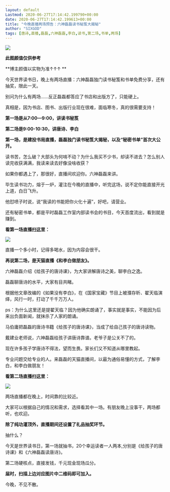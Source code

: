 ```yaml
---
layout: default
Lastmod: 2020-06-27T17:14:42.199790+00:00
date: 2020-06-27T17:14:42.199613+00:00
title: "今晚直播两场预告：六神磊磊读书秘笈大揭秘"
author: "SIXGOD"
tags: [唐诗,直播,磊磊,六神磊磊,李白,读书,第二场,书单,两场]
---
```


![](https://images.weserv.nl/?url=https%3A//mmbiz.qpic.cn/mmbiz_jpg/EC7unEiaL8xo0De23z0BfrEpbg5bPHTjsAvh1ibSXe4kt0FwRZAXvaLicKKl6JIUNibVsibZDIpxkJuzqY2Baj95Sjg/640%3Fwx_fmt%3Djpeg)

**此图颜值仅供参考**

**博主颜值以实物为准↑↑↑ **

今天世界读书日，晚上有两场直播：六神磊磊独门读书秘笈和书单免费分享，还有抽奖，限此一天。

别问为什么有两场……反正磊磊都答应了书店和出版方了，只能硬上。

真相是，因为书店、图书、出版行业现在很难，面临寒冬，真的很需要支持！

**第一场是从7:00—9:00，讲读书秘笈**

**第二场是9:00-10:30，讲唐诗、李白**  

**第一场，是建投书局直播，磊磊独门读书秘笈大揭秘，以及“秘密书单”首次大公开。**

读书苦，怎么破？大部头为何啃不动？为什么我买不少书，却读不进去？怎么别人读完收获满满，我读来读去好像没啥收获？

如果你都遇上了，那很好，直播间欢迎你。六神磊磊来讲。

毕生读书功力，熔于一炉，灌注在今晚的直播中，听完这场，说不定你能直接开光上道，白日飞升。

他怼喷子时说，说“我读的书能把你火化十遍”，好吧，请营业。

还有秘密书单，都是平时磊磊工作室内部读书会的书目，今天首度流出，看到就是赚到。

**看第一场直播扫这里：**

![](https://images.weserv.nl/?url=https%3A//mmbiz.qpic.cn/mmbiz_png/EC7unEiaL8xo0De23z0BfrEpbg5bPHTjsJXNzPZYTkIUsiaeFnmpxnGEcO6xazUnqZE9kpJLibd8JmWicdGu9u2J0A/640%3Fwx_fmt%3Dpng)

直播一个多小时，记得多喝水，因为内容会很干。

**再说第二场，是天猫直播《和李白做朋友》。**

六神磊磊介绍《给孩子的唐诗课》，为大家讲解唐诗之美，聊李白之逸。

磊磊聊唐诗的水平，大家有目共睹。

根据他文章改编的《如果没有李白》，在《国家宝藏》节目上被濮存昕、翟天临演绎，风行一时，打动了千千万万人。

ps：为什么这里还是提翟天临？因为他确实朗诵了，事实就是事实，不能因为后来出负面新闻，就抹杀了人家的朗诵。

马伯庸把磊磊的唐诗书籍《给孩子的唐诗课》，当成了给自己孩子的唐诗读物。

戴建业老师说，六神磊磊给孩子讲唐诗靠谱。老爷子是公关不了的。

现在许多孩子学唐诗不得法，望而生畏。家长们又不知道从哪里教起。

专业问题交给专业的人。来磊磊的天猫直播间，以最为通俗易懂的方式，了解李白，和李白做朋友！

**看第二场直播扫这里：**

![](https://images.weserv.nl/?url=https%3A//mmbiz.qpic.cn/mmbiz_jpg/EC7unEiaL8xo0De23z0BfrEpbg5bPHTjsfR8ic5QTpaXU41O2MbXX2bdQYPQGmZowS4C9Xcaudewcmt0jHMoUAog/640%3Fwx_fmt%3Djpeg)

两场直播都在晚上，时间靠的比较近。

大家可以根据自己的情况和需求，选择看其中一场。有朋友晚上没事干，两场都听，也欢迎。

**除了纯功灌顶外，直播期间还设置了礼品抽奖环节。**

抽什么？

今天是世界读书日，第一场就抽书，20个幸运读者一人两本,分别是《给孩子的唐诗课》和《六神磊磊读唐诗》。

第二场硬核点，直接发钱，千元现金现场瓜分。

**届时，扫描上边对应图片中二维码即可加入。**

今晚，不见不散。

